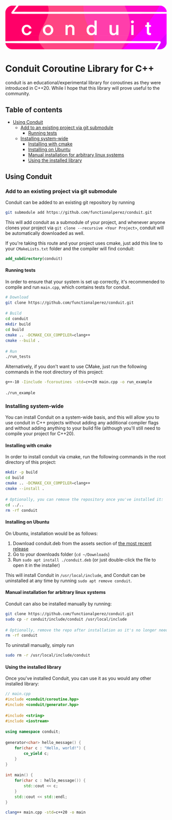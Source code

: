 ![Conduit Logo](/.github/images/logo.png)

# Conduit Coroutine Library for C++

conduit is an educational/experimental library for coroutines as they were introduced in C++20. While I hope that this library will prove useful to the community. 

## Table of contents
* [Using Conduit](#using-conduit)
    * [Add to an existing project via git submodule](#Add-to-an-existing-project-via-git-submodule)
        * [Running tests](#running-tests)
    * [Installing system-wide](#installing-system-wide)
        * [Installing with cmake](#installing-with-cmake)
        * [Installing on Ubuntu](#installing-on-Ubuntu)
        * [Manual installation for arbitrary linux systems](#manual-installation-for-arbitrary-linux-systems)
        * [Using the installed library](#using-the-installed-library)

## Using Conduit

### Add to an existing project via git submodule

Conduit can be added to an existing git repository by running
```bash
git submodule add https://github.com/functionalperez/conduit.git
```
This will add conduit as a submodule of your project, and whenever anyone clones your project via `git clone --recursive <Your Project>`, conduit will be automatically downloaded as well.

If you're taking this route and your project uses cmake, just add this line to your `CMakeLists.txt` folder and the compiler will find conduit:
```cmake
add_subdirectory(conduit)
```
#### Running tests

In order to ensure that your system is set up correctly, it's recommended to compile and run `main.cpp`, which contains tests for conduit.
```bash
# Download
git clone https://github.com/functionalperez/conduit.git

# Build
cd conduit
mkdir build
cd build
cmake .. -DCMAKE_CXX_COMPILER=clang++
cmake --build .

# Run
./run_tests
```

Alternatively, if you don't want to use CMake, just run the following commands in the root directory of this project:
```bash
g++-10 -Iinclude -fcoroutines -std=c++20 main.cpp -o run_example

./run_example
```
### Installing system-wide

You can install Conduit on a system-wide basis, and this will allow you to use conduit in C++ projects without adding any additional compiler flags and without adding anything to your build file (although you'll still need to compile your project for C++20).

#### Installing with cmake

In order to install conduit via cmake, run the following commands in the root directory of this project:
```bash
mkdir -p build
cd build
cmake .. -DCMAKE_CXX_COMPILER=clang++
cmake --install .

# Optionally, you can remove the repository once you've installed it:
cd ../..
rm -rf conduit
```

#### Installing on Ubuntu

On Ubuntu, installation would be as follows:

1. Download conduit.deb from the assets section of [the most recent release](https://github.com/functionalperez/conduit/releases)
2. Go to your downloads folder (`cd ~/Downloads`)
3. Run `sudo apt install ./conduit.deb` (or just double-click the file to open it in the installer)

This will install Conduit in `/usr/local/include`, and Conduit can be uninstalled at any time by running `sudo apt remove conduit`.

#### Manual installation for arbitrary linux systems

Conduit can also be installed manually by running:
```bash
git clone https://github.com/functionalperez/conduit.git
sudo cp -r conduit/include/conduit /usr/local/include

# Optionally, remove the repo after installation as it's no longer needed
rm -rf conduit
```
To uninstall manually, simply run
```bash
sudo rm -r /usr/local/include/conduit
```

#### Using the installed library

Once you've installed Conduit, you can use it as you would any other installed library:
```cpp
// main.cpp
#include <conduit/coroutine.hpp>
#include <conduit/generator.hpp>

#include <string>
#include <iostream>

using namespace conduit;

generator<char> hello_message() {
    for(char c : "Hello, world!") {
        co_yield c;
    }
}

int main() {
    for(char c : hello_message()) {
        std::cout << c;
    }
    std::cout << std::endl;
}
```
```bash
clang++ main.cpp -std=c++20 -o main
```
